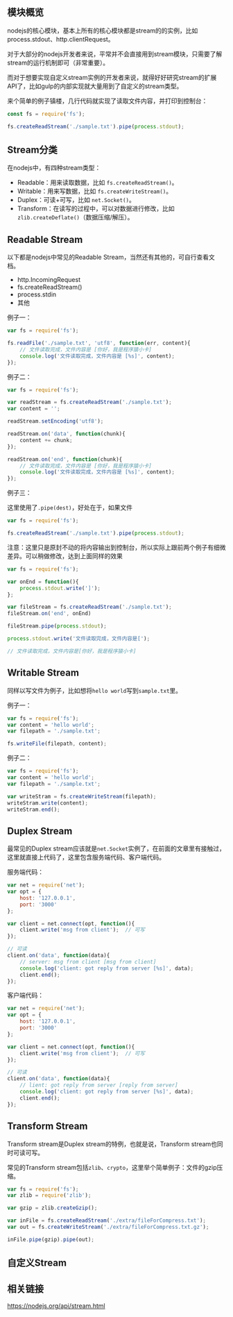## 模块概览

nodejs的核心模块，基本上所有的核心模块都是stream的的实例，比如process.stdout、http.clientRequest。

对于大部分的nodejs开发者来说，平常并不会直接用到stream模块，只需要了解stream的运行机制即可（非常重要）。

而对于想要实现自定义stream实例的开发者来说，就得好好研究stream的扩展API了，比如gulp的内部实现就大量用到了自定义的stream类型。

来个简单的例子镇楼，几行代码就实现了读取文件内容，并打印到控制台：

```js
const fs = require('fs');

fs.createReadStream('./sample.txt').pipe(process.stdout);
```

## Stream分类

在nodejs中，有四种stream类型：

* Readable：用来读取数据，比如 `fs.createReadStream()`。
* Writable：用来写数据，比如 `fs.createWriteStream()`。
* Duplex：可读+可写，比如 `net.Socket()`。
* Transform：在读写的过程中，可以对数据进行修改，比如 `zlib.createDeflate()`（数据压缩/解压）。

## Readable Stream

以下都是nodejs中常见的Readable Stream，当然还有其他的，可自行查看文档。

* http.IncomingRequest
* fs.createReadStream()
* process.stdin
* 其他

例子一：

```js
var fs = require('fs');

fs.readFile('./sample.txt', 'utf8', function(err, content){
	// 文件读取完成，文件内容是 [你好，我是程序猿小卡]
	console.log('文件读取完成，文件内容是 [%s]', content);
});
```

例子二：

```js
var fs = require('fs');

var readStream = fs.createReadStream('./sample.txt');
var content = '';

readStream.setEncoding('utf8');

readStream.on('data', function(chunk){
	content += chunk;
});

readStream.on('end', function(chunk){
	// 文件读取完成，文件内容是 [你好，我是程序猿小卡]
	console.log('文件读取完成，文件内容是 [%s]', content);
});
```

例子三：

这里使用了`.pipe(dest)`，好处在于，如果文件

```js
var fs = require('fs');

fs.createReadStream('./sample.txt').pipe(process.stdout);
```

注意：这里只是原封不动的将内容输出到控制台，所以实际上跟前两个例子有细微差异。可以稍做修改，达到上面同样的效果

```js
var fs = require('fs');

var onEnd = function(){
	process.stdout.write(']');	
};

var fileStream = fs.createReadStream('./sample.txt');
fileStream.on('end', onEnd)

fileStream.pipe(process.stdout);

process.stdout.write('文件读取完成，文件内容是[');

// 文件读取完成，文件内容是[你好，我是程序猿小卡]
```

## Writable Stream

同样以写文件为例子，比如想将`hello world`写到`sample.txt`里。

例子一：

```js
var fs = require('fs');
var content = 'hello world';
var filepath = './sample.txt';

fs.writeFile(filepath, content);
```

例子二：

```js
var fs = require('fs');
var content = 'hello world';
var filepath = './sample.txt';

var writeStram = fs.createWriteStream(filepath);
writeStram.write(content);
writeStram.end();
```

## Duplex Stream

最常见的Duplex stream应该就是`net.Socket`实例了，在前面的文章里有接触过，这里就直接上代码了，这里包含服务端代码、客户端代码。

服务端代码：

```js
var net = require('net');
var opt = {
	host: '127.0.0.1',
	port: '3000'
};

var client = net.connect(opt, function(){
	client.write('msg from client');  // 可写
});

// 可读
client.on('data', function(data){
    // server: msg from client [msg from client]
	console.log('client: got reply from server [%s]', data);
	client.end();
});
```

客户端代码：

```js
var net = require('net');
var opt = {
	host: '127.0.0.1',
	port: '3000'
};

var client = net.connect(opt, function(){
	client.write('msg from client');  // 可写
});

// 可读
client.on('data', function(data){
    // lient: got reply from server [reply from server]
	console.log('client: got reply from server [%s]', data);
	client.end();
});
```

## Transform Stream

Transform stream是Duplex stream的特例，也就是说，Transform stream也同时可读可写。

常见的Transform stream包括`zlib`、`crypto`，这里举个简单例子：文件的gzip压缩。

```js
var fs = require('fs');
var zlib = require('zlib');

var gzip = zlib.createGzip();

var inFile = fs.createReadStream('./extra/fileForCompress.txt');
var out = fs.createWriteStream('./extra/fileForCompress.txt.gz');

inFile.pipe(gzip).pipe(out);
```

## 自定义Stream

## 相关链接

https://nodejs.org/api/stream.html